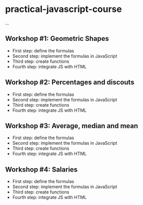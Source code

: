# practical-javascript-course


...

## Workshop #1: Geometric Shapes

- First step: define the formulas
- Second step: implement the formulas in JavaScript
- Third step: create functions
- Fourth step: integrate JS with HTML

## Workshop #2: Percentages and discouts

- First step: define the formulas
- Second step: implement the formulas in JavaScript
- Third step: create functions
- Fourth step: integrate JS with HTML

## Workshop #3: Average, median and mean

- First step: define the formulas
- Second step: implement the formulas in JavaScript
- Third step: create functions
- Fourth step: integrate JS with HTML

## Workshop #4: Salaries

- First step: define the formulas
- Second step: implement the formulas in JavaScript
- Third step: create functions
- Fourth step: integrate JS with HTML